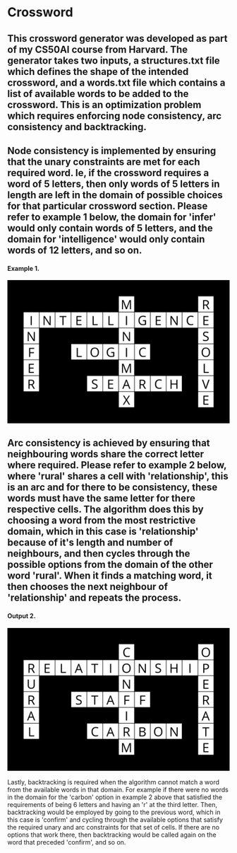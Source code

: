 # Crossword

## This crossword generator was developed as part of my CS50AI course from Harvard. The generator takes two inputs, a structures.txt file which defines the shape of the intended crossword, and a words.txt file which contains a list of available words to be added to the crossword. This is an optimization problem which requires enforcing node consistency, arc consistency and backtracking. 

## Node consistency is implemented by ensuring that the unary constraints are met for each required word. Ie, if the crossword requires a word of 5 letters, then only words of 5 letters in length are left in the domain of possible choices for that particular crossword section. Please refer to example 1 below, the domain for 'infer' would only contain words of 5 letters, and the domain for 'intelligence' would only contain words of 12 letters, and so on. 

#### Example 1.

![Home Page](https://raw.githubusercontent.com/TomasMos/crossword/main/screenshots/structure1_words1.png)

## Arc consistency is achieved by ensuring that neighbouring words share the correct letter where required. Please refer to example 2 below, where 'rural' shares a cell with 'relationship', this is an arc and for there to be consistency, these words must have the same letter for there respective cells. The algorithm does this by choosing a word from the most restrictive domain, which in this case is 'relationship' because of it's length and number of neighbours, and then cycles through the possible options from the domain of the other word 'rural'. When it finds a matching word, it then chooses the next neighbour of 'relationship' and repeats the process. 

#### Output 2.

![Home Page](https://raw.githubusercontent.com/TomasMos/crossword/main/screenshots/structure1_words2.png)

Lastly, backtracking is required when the algorithm cannot match a word from the available words in that domain. For example if there were no words in the domain for the 'carbon' option in example 2 above that satisfied the requirements of being 6 letters and having an 'r' at the third letter. Then, backtracking would be employed by going to the previous word, which in this case is 'confirm' and cycling through the available options that satisfy the required unary and arc constraints for that set of cells. If there are no options that work there, then backtracking would be called again on the word that preceded 'confirm', and so on. 


